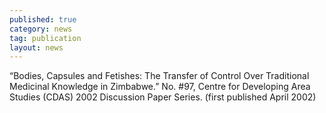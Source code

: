 ```yaml
---
published: true
category: news
tag: publication
layout: news 
---
```


“Bodies, Capsules and Fetishes: The Transfer of Control Over Traditional Medicinal Knowledge in Zimbabwe.” No. #97, Centre for Developing Area Studies (CDAS) 2002 Discussion Paper Series. (first published April 2002)
